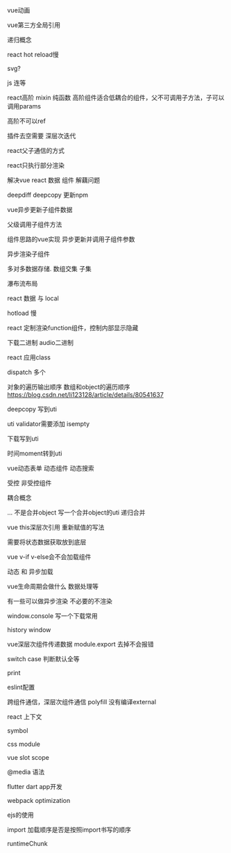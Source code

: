 vue动画

vue第三方全局引用

递归概念


react hot reload慢


svg?


js 连等

react高阶 mixin 纯函数 高阶组件适合低耦合的组件，父不可调用子方法，子可以调用params

高阶不可以ref



插件去空需要 深层次迭代


react父子通信的方式


react只执行部分渲染



解决vue react 数据 组件 解藕问题


deepdiff deepcopy 更新npm


vue异步更新子组件数据


父级调用子组件方法

组件思路的vue实现  异步更新并调用子组件参数

异步渲染子组件

多对多数据存储.
数组交集 子集


瀑布流布局

react 数据 与 local


hotload 慢


react 定制渲染function组件，控制内部显示隐藏


下载二进制 audio二进制


react 应用class


dispatch 多个


对象的遍历输出顺序  数组和object的遍历顺序
https://blog.csdn.net/li123128/article/details/80541637


deepcopy 写到uti


uti validator需要添加 isempty

下载写到uti


时间moment转到uti


vue动态表单 动态组件 动态搜索

受控 非受控组件

耦合概念


... 不是合并object 
写一个合并object的uti 递归合并


vue this深层次引用 重新赋值的写法

需要将状态数据获取放到底层


vue v-if v-else会不会加载组件 


动态 和 异步加载

vue生命周期会做什么 数据处理等

有一些可以做异步渲染 不必要的不渲染


window.console
写一个下载常用

history window 

vue深层次组件传递数据
module.export 去掉不会报错

switch case 判断默认全等

print


eslint配置

跨组件通信，深层次组件通信
polyfill 没有编译external

react 上下文


symbol

css module

vue slot scope

@media 语法

flutter dart app开发

webpack optimization


ejs的使用

import 加载顺序是否是按照import书写的顺序


runtimeChunk